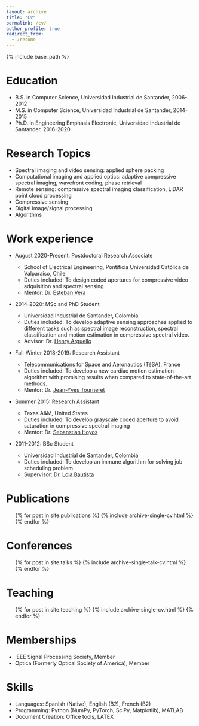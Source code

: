 ```yaml
---
layout: archive
title: "CV"
permalink: /cv/
author_profile: true
redirect_from:
  - /resume
---
```


{% include base_path %}

Education
======
* B.S. in Computer Science, Universidad Industrial de Santander, 2006-2012
* M.S. in Computer Science, Universidad Industrial de Santander, 2014-2015
* Ph.D. in Engineering Emphasis Electronic, Universidad Industrial de Santander, 2016-2020

Research Topics
======
* Spectral imaging and video sensing: applied sphere packing
* Computational imaging and applied optics: adaptive compressive spectral imaging, wavefront coding, phase retrieval
* Remote sensing: compressive spectral imaging classification, LiDAR point cloud processing
* Compressive sensing
* Digital image/signal processing
* Algorithms

Work experience
======
* August 2020-Present: Postdoctoral Research Associate
  * School of Electrical Engineering, Pontificia Universidad Católica de Valparaiso, Chile
  * Duties included: To design coded apertures for compressive video adquisition and spectral sensing
  * Mentor: Dr. [Esteban Vera](https://scholar.google.com/citations?user=ymoqnSgAAAAJ&hl=en)
  
* 2014-2020: MSc and PhD Student
  * Universidad Industrial de Santander, Colombia
  * Duties included: To develop adaptive sensing approaches applied to different tasks such as spectral image reconstruction, spectral classification and motion estimation in compressive spectral video.
  * Advisor: Dr. [Henry Arguello](http://hdspgroup.com/)

* Fall-Winter 2018-2019: Research Assistant
  * Telecommunications for Space and Aeronautics (TéSA), France
  * Duties included: To develop a new cardiac motion estimation algorithm with promising results when compared to state-of-the-art methods.
  * Mentor: Dr. [Jean-Yves Tourneret](http://tourneret.perso.enseeiht.fr/)

* Summer 2015: Research Assistant
  * Texas A&M, United States
  * Duties included: To develop grayscale coded aperture to avoid saturation in compressive spectral imaging
  * Mentor: Dr. [Sebanstian Hoyos](https://engineering.tamu.edu/electrical/profiles/shoyos.html)

* 2011-2012: BSc Student
  * Universidad Industrial de Santander, Colombia
  * Duties included: To develop an immune algorithm for solving job scheduling problem
  * Supervisor: Dr. [Lola Bautista](https://scholar.google.com/citations?user=e_HnmjMAAAAJ&hl=es)

Publications
======
  <ul>{% for post in site.publications %}
    {% include archive-single-cv.html %}
  {% endfor %}</ul>
  
Conferences
======
  <ul>{% for post in site.talks %}
    {% include archive-single-talk-cv.html %}
  {% endfor %}</ul>
  
Teaching
======
  <ul>{% for post in site.teaching %}
    {% include archive-single-cv.html %}
  {% endfor %}</ul>
  
Memberships
======
* IEEE Signal Processing Society, Member
* Optica (Formerly Optical Society of America), Member 

Skills
======
* Languages: Spanish (Native), English (B2), French (B2)
* Programming: Python (NumPy, PyTorch, SciPy, Matplotlib), MATLAB
* Document Creation: Office tools, LATEX
